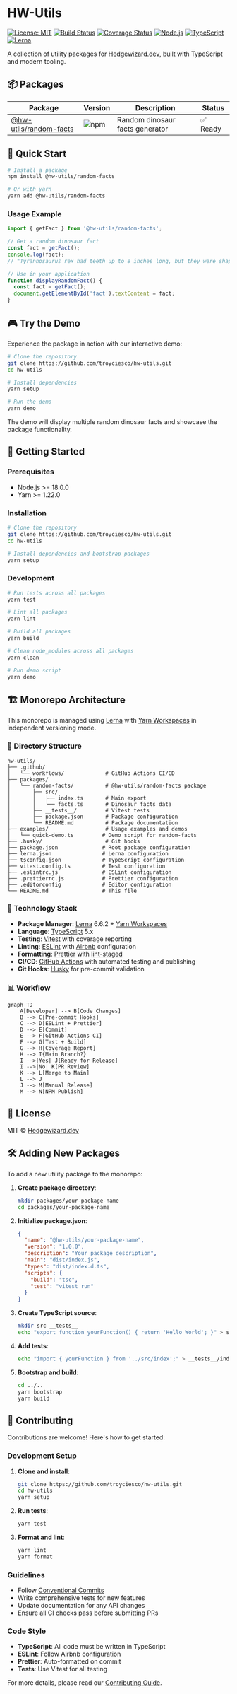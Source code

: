 # HW-Utils

[![License: MIT](https://img.shields.io/badge/License-MIT-yellow.svg)](https://opensource.org/licenses/MIT)
[![Build Status](https://github.com/troyciesco/hw-utils/workflows/CI/badge.svg)](https://github.com/troyciesco/hw-utils/actions)
[![Coverage Status](https://codecov.io/gh/troyciesco/hw-utils/branch/main/graph/badge.svg)](https://codecov.io/gh/troyciesco/hw-utils)
[![Node.js](https://img.shields.io/badge/Node.js-%3E%3D18.0.0-brightgreen)](https://nodejs.org/)
[![TypeScript](https://img.shields.io/badge/TypeScript-%3E%3D5.0.0-blue)](https://www.typescriptlang.org/)
[![Lerna](https://img.shields.io/badge/Lerna-6.6.2-orange)](https://lerna.js.org/)

A collection of utility packages for [Hedgewizard.dev](https://hedgewizard.dev), built with TypeScript and modern tooling.

## 📦 Packages

| Package | Version | Description | Status |
|---------|---------|-------------|--------|
| [@hw-utils/random-facts](./packages/random-facts) | ![npm](https://img.shields.io/npm/v/@hw-utils/random-facts) | Random dinosaur facts generator | ✅ Ready |

## 🚀 Quick Start

```bash
# Install a package
npm install @hw-utils/random-facts

# Or with yarn
yarn add @hw-utils/random-facts
```

### Usage Example

```typescript
import { getFact } from '@hw-utils/random-facts';

// Get a random dinosaur fact
const fact = getFact();
console.log(fact);
// "Tyrannosaurus rex had teeth up to 8 inches long, but they were shaped like bananas rather than sharp knives."

// Use in your application
function displayRandomFact() {
  const fact = getFact();
  document.getElementById('fact').textContent = fact;
}
```

## 🎮 Try the Demo

Experience the package in action with our interactive demo:

```bash
# Clone the repository
git clone https://github.com/troyciesco/hw-utils.git
cd hw-utils

# Install dependencies
yarn setup

# Run the demo
yarn demo
```

The demo will display multiple random dinosaur facts and showcase the package functionality.

## 🚀 Getting Started

### Prerequisites

- Node.js >= 18.0.0
- Yarn >= 1.22.0

### Installation

```bash
# Clone the repository
git clone https://github.com/troyciesco/hw-utils.git
cd hw-utils

# Install dependencies and bootstrap packages
yarn setup
```

### Development

```bash
# Run tests across all packages
yarn test

# Lint all packages
yarn lint

# Build all packages
yarn build

# Clean node_modules across all packages
yarn clean

# Run demo script
yarn demo
```

## 🏗️ Monorepo Architecture

This monorepo is managed using [Lerna](https://lerna.js.org/) with [Yarn Workspaces](https://classic.yarnpkg.com/en/docs/workspaces/) in independent versioning mode.

### 📁 Directory Structure

```
hw-utils/
├── .github/
│   └── workflows/             # GitHub Actions CI/CD
├── packages/
│   └── random-facts/          # @hw-utils/random-facts package
│       ├── src/
│       │   ├── index.ts       # Main export
│       │   └── facts.ts       # Dinosaur facts data
│       ├── __tests__/         # Vitest tests
│       ├── package.json       # Package configuration
│       └── README.md          # Package documentation
├── examples/                  # Usage examples and demos
│   └── quick-demo.ts         # Demo script for random-facts
├── .husky/                    # Git hooks
├── package.json              # Root package configuration
├── lerna.json                # Lerna configuration
├── tsconfig.json             # TypeScript configuration
├── vitest.config.ts          # Test configuration
├── .eslintrc.js              # ESLint configuration
├── .prettierrc.js            # Prettier configuration
├── .editorconfig             # Editor configuration
└── README.md                 # This file
```

### 🔧 Technology Stack

- **Package Manager**: [Lerna](https://lerna.js.org/) 6.6.2 + [Yarn Workspaces](https://classic.yarnpkg.com/en/docs/workspaces/)
- **Language**: [TypeScript](https://www.typescriptlang.org/) 5.x
- **Testing**: [Vitest](https://vitest.dev/) with coverage reporting
- **Linting**: [ESLint](https://eslint.org/) with [Airbnb](https://github.com/airbnb/javascript) configuration
- **Formatting**: [Prettier](https://prettier.io/) with [lint-staged](https://github.com/okonet/lint-staged)
- **CI/CD**: [GitHub Actions](https://github.com/features/actions) with automated testing and publishing
- **Git Hooks**: [Husky](https://typicode.github.io/husky/) for pre-commit validation

### 📊 Workflow

```mermaid
graph TD
    A[Developer] --> B[Code Changes]
    B --> C[Pre-commit Hooks]
    C --> D[ESLint + Prettier]
    D --> E[Commit]
    E --> F[GitHub Actions CI]
    F --> G[Test + Build]
    G --> H[Coverage Report]
    H --> I{Main Branch?}
    I -->|Yes| J[Ready for Release]
    I -->|No| K[PR Review]
    K --> L[Merge to Main]
    L --> J
    J --> M[Manual Release]
    M --> N[NPM Publish]
```

## 📝 License

MIT © [Hedgewizard.dev](https://hedgewizard.dev)

## 🛠️ Adding New Packages

To add a new utility package to the monorepo:

1. **Create package directory**:
   ```bash
   mkdir packages/your-package-name
   cd packages/your-package-name
   ```

2. **Initialize package.json**:
   ```json
   {
     "name": "@hw-utils/your-package-name",
     "version": "1.0.0",
     "description": "Your package description",
     "main": "dist/index.js",
     "types": "dist/index.d.ts",
     "scripts": {
       "build": "tsc",
       "test": "vitest run"
     }
   }
   ```

3. **Create TypeScript source**:
   ```bash
   mkdir src __tests__
   echo "export function yourFunction() { return 'Hello World'; }" > src/index.ts
   ```

4. **Add tests**:
   ```bash
   echo "import { yourFunction } from '../src/index';" > __tests__/index.test.ts
   ```

5. **Bootstrap and build**:
   ```bash
   cd ../..
   yarn bootstrap
   yarn build
   ```

## 🤝 Contributing

Contributions are welcome! Here's how to get started:

### Development Setup

1. **Clone and install**:
   ```bash
   git clone https://github.com/troyciesco/hw-utils.git
   cd hw-utils
   yarn setup
   ```

2. **Run tests**:
   ```bash
   yarn test
   ```

3. **Format and lint**:
   ```bash
   yarn lint
   yarn format
   ```

### Guidelines

- Follow [Conventional Commits](https://www.conventionalcommits.org/)
- Write comprehensive tests for new features
- Update documentation for any API changes
- Ensure all CI checks pass before submitting PRs

### Code Style

- **TypeScript**: All code must be written in TypeScript
- **ESLint**: Follow Airbnb configuration
- **Prettier**: Auto-formatted on commit
- **Tests**: Use Vitest for all testing

For more details, please read our [Contributing Guide](CONTRIBUTING.md). 